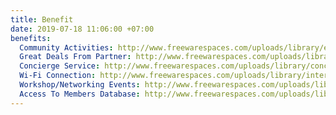 ```yaml
---
title: Benefit
date: 2019-07-18 11:06:00 +07:00
benefits:
  Community Activities: http://www.freewarespaces.com/uploads/library/excul.png
  Great Deals From Partner: http://www.freewarespaces.com/uploads/library/greatdeals.png
  Concierge Service: http://www.freewarespaces.com/uploads/library/concierge.png
  Wi-Fi Connection: http://www.freewarespaces.com/uploads/library/internet.png
  Workshop/Networking Events: http://www.freewarespaces.com/uploads/library/networking.jpg
  Access To Members Database: http://www.freewarespaces.com/uploads/library/database.jpg
---
```



